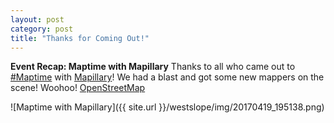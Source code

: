 ```yaml
---
layout: post
category: post
title: "Thanks for Coming Out!"
---
```

**Event Recap: Maptime with Mapillary**
Thanks to all who came out to [#Maptime](https://www.facebook.com/hashtag/maptime?source=feed_text&story_id=1045423512226537) with [Mapillary](https://www.facebook.com/mapillary/)!
We had a blast and got some new mappers on the scene! Woohoo!
[OpenStreetMap](https://www.facebook.com/OpenStreetMap/)

![Maptime with Mapillary]({{ site.url }}/westslope/img/20170419_195138.png)
